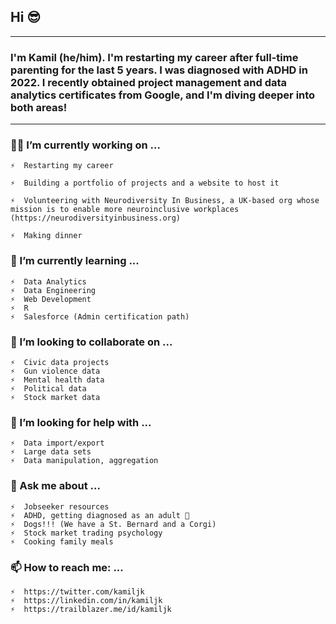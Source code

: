 ## Hi 😎
---
### I'm Kamil (he/him). I'm restarting my career after full-time parenting for the last 5 years. I was diagnosed with ADHD in 2022. I recently obtained project management and data analytics certificates from Google, and I'm diving deeper into both areas!
---
### 💪🏼  I’m currently working on ...

    ⚡️  Restarting my career 

    ⚡️  Building a portfolio of projects and a website to host it
    
    ⚡️  Volunteering with Neurodiversity In Business, a UK-based org whose mission is to enable more neuroinclusive workplaces (https://neurodiversityinbusiness.org)

    ⚡️  Making dinner

### 🌱  I’m currently learning ...

    ⚡️  Data Analytics
    ⚡️  Data Engineering
    ⚡️  Web Development
    ⚡️  R
    ⚡️  Salesforce (Admin certification path)

### 👯  I’m looking to collaborate on ...

    ⚡️  Civic data projects
    ⚡️  Gun violence data
    ⚡️  Mental health data
    ⚡️  Political data
    ⚡️  Stock market data

### 🤔  I’m looking for help with ...

    ⚡️  Data import/export
    ⚡️  Large data sets
    ⚡️  Data manipulation, aggregation
    

### 💬  Ask me about ...
    ⚡️  Jobseeker resources
    ⚡️  ADHD, getting diagnosed as an adult 😬
    ⚡️  Dogs!!! (We have a St. Bernard and a Corgi)
    ⚡️  Stock market trading psychology
    ⚡️  Cooking family meals

### 📫  How to reach me: ...
    ⚡️  https://twitter.com/kamiljk
    ⚡️  https://linkedin.com/in/kamiljk
    ⚡️  https://trailblazer.me/id/kamiljk

